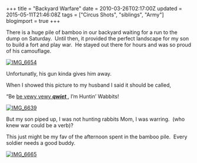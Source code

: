 +++
title = "Backyard Warfare"
date = 2010-03-26T02:17:00Z
updated = 2015-05-11T21:46:08Z
tags = ["Circus Shots", "siblings", "Army"]
blogimport = true 
+++

There is a huge pile of bamboo in our backyard waiting for a run to the dump on Saturday.&#160; Until then, it provided the perfect landscape for my son to build a fort and play war.&#160; He stayed out there for hours and was so proud of his camouflage.&#160; 

[![IMG_6654](https://latc.s3.amazonaws.com/wp-content/uploads/2010/03/IMG_6654.jpg "IMG_6654")](https://latc.s3.amazonaws.com/wp-content/uploads/2010/03/IMG_6654.jpg)

Unfortunatly, his gun kinda gives him away. 

When I showed this picture to my husband I said it should be called, 

“Be [
be vewy vewy **_qwiet_**
](http://www.google.com/search?hl=en&amp;ei=3RWsS_iUAtGOtgfI-6C7Dw&amp;sa=X&amp;oi=spellfullpage&amp;resnum=0&amp;ct=result&amp;cd=1&amp;ved=0CAUQvgUoAA&amp;q=be+vewy+vewy+qwiet&amp;nfpr=1)
, I’m Huntin’ Wabbits!



[![IMG_6639](https://latc.s3.amazonaws.com/wp-content/uploads/2010/03/IMG_6639.jpg "IMG_6639")](https://latc.s3.amazonaws.com/wp-content/uploads/2010/03/IMG_6639.jpg)



But my son piped up, I was not hunting rabbits Mom, I was warring.&#160; (who knew war could be a verb)?



This just might be my fav of the afternoon spent in the bamboo pile.&#160; Every soldier needs a good buddy.&#160; 



[![IMG_6665](https://latc.s3.amazonaws.com/wp-content/uploads/2010/03/IMG_6665.jpg "IMG_6665")](https://latc.s3.amazonaws.com/wp-content/uploads/2010/03/IMG_6665.jpg)

